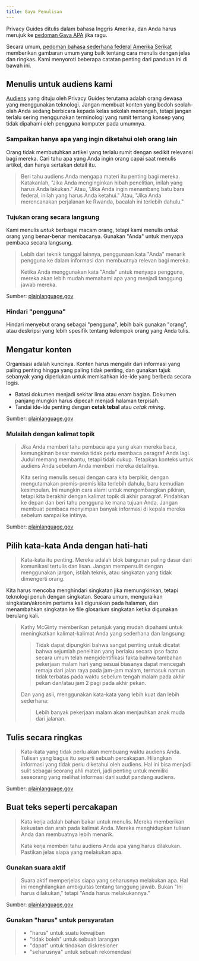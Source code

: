 ```yaml
---
title: Gaya Penulisan
---
```


Privacy Guides ditulis dalam bahasa Inggris Amerika, dan Anda harus merujuk ke [pedoman Gaya APA](https://apastyle.apa.org/style-grammar-guidelines/grammar) jika ragu.

Secara umum, [pedoman bahasa sederhana federal Amerika Serikat](https://www.plainlanguage.gov/guidelines/) memberikan gambaran umum yang baik tentang cara menulis dengan jelas dan ringkas. Kami menyoroti beberapa catatan penting dari panduan ini di bawah ini.

## Menulis untuk audiens kami

[Audiens](https://www.plainlanguage.gov/guidelines/audience/) yang dituju oleh Privacy Guides terutama adalah orang dewasa yang menggunakan teknologi. Jangan membuat konten yang bodoh seolah-olah Anda sedang berbicara kepada kelas sekolah menengah, tetapi jangan terlalu sering menggunakan terminologi yang rumit tentang konsep yang tidak dipahami oleh pengguna komputer pada umumnya.

### Sampaikan hanya apa yang ingin diketahui oleh orang lain

Orang tidak membutuhkan artikel yang terlalu rumit dengan sedikit relevansi bagi mereka. Cari tahu apa yang Anda ingin orang capai saat menulis artikel, dan hanya sertakan detail itu.

> Beri tahu audiens Anda mengapa materi itu penting bagi mereka. Katakanlah, "Jika Anda menginginkan hibah penelitian, inilah yang harus Anda lakukan." Atau, "Jika Anda ingin menambang batu bara federal, inilah yang harus Anda ketahui." Atau, "Jika Anda merencanakan perjalanan ke Rwanda, bacalah ini terlebih dahulu."

### Tujukan orang secara langsung

Kami menulis *untuk* berbagai macam orang, tetapi kami menulis *untuk* orang yang benar-benar membacanya. Gunakan "Anda" untuk menyapa pembaca secara langsung.

> Lebih dari teknik tunggal lainnya, penggunaan kata "Anda" menarik pengguna ke dalam informasi dan membuatnya relevan bagi mereka.
> 
> Ketika Anda menggunakan kata "Anda" untuk menyapa pengguna, mereka akan lebih mudah memahami apa yang menjadi tanggung jawab mereka.

Sumber: [plainlanguage.gov](https://www.plainlanguage.gov/guidelines/audience/address-the-user/)

### Hindari "pengguna"

Hindari menyebut orang sebagai "pengguna", lebih baik gunakan "orang", atau deskripsi yang lebih spesifik tentang kelompok orang yang Anda tulis.

## Mengatur konten

Organisasi adalah kuncinya. Konten harus mengalir dari informasi yang paling penting hingga yang paling tidak penting, dan gunakan tajuk sebanyak yang diperlukan untuk memisahkan ide-ide yang berbeda secara logis.

- Batasi dokumen menjadi sekitar lima atau enam bagian. Dokumen panjang mungkin harus dipecah menjadi halaman terpisah.
- Tandai ide-ide penting dengan **cetak tebal** atau *cetak miring*.

Sumber: [plainlanguage.gov](https://www.plainlanguage.gov/guidelines/design/)

### Mulailah dengan kalimat topik

> Jika Anda memberi tahu pembaca apa yang akan mereka baca, kemungkinan besar mereka tidak perlu membaca paragraf Anda lagi. Judul memang membantu, tetapi tidak cukup. Tetapkan konteks untuk audiens Anda sebelum Anda memberi mereka detailnya.
> 
> Kita sering menulis sesuai dengan cara kita berpikir, dengan mengutamakan premis-premis kita terlebih dahulu, baru kemudian kesimpulan. Ini mungkin cara alami untuk mengembangkan pikiran, tetapi kita berakhir dengan kalimat topik di akhir paragraf. Pindahkan ke depan dan beri tahu pengguna ke mana tujuan Anda. Jangan membuat pembaca menyimpan banyak informasi di kepala mereka sebelum sampai ke intinya.

Sumber: [plainlanguage.gov](https://www.plainlanguage.gov/guidelines/organize/have-a-topic-sentence/)

## Pilih kata-kata Anda dengan hati-hati

> Kata-kata itu penting. Mereka adalah blok bangunan paling dasar dari komunikasi tertulis dan lisan. Jangan mempersulit dengan menggunakan jargon, istilah teknis, atau singkatan yang tidak dimengerti orang.

Kita harus mencoba menghindari singkatan jika memungkinkan, tetapi teknologi penuh dengan singkatan. Secara umum, menguraikan singkatan/akronim pertama kali digunakan pada halaman, dan menambahkan singkatan ke file glosarium singkatan ketika digunakan berulang kali.

> Kathy McGinty memberikan petunjuk yang mudah dipahami untuk meningkatkan kalimat-kalimat Anda yang sederhana dan langsung:
> 
> > Tidak dapat dipungkiri bahwa sangat penting untuk dicatat bahwa sejumlah penelitian yang berlaku secara ipso facto secara umum telah mengidentifikasi fakta bahwa tambahan pekerjaan malam hari yang sesuai biasanya dapat mencegah remaja dari jalan raya pada jam-jam malam, termasuk namun tidak terbatas pada waktu sebelum tengah malam pada akhir pekan dan/atau jam 2 pagi pada akhir pekan.
> 
> Dan yang asli, menggunakan kata-kata yang lebih kuat dan lebih sederhana:
> 
> > Lebih banyak pekerjaan malam akan menjauhkan anak muda dari jalanan.

## Tulis secara ringkas

> Kata-kata yang tidak perlu akan membuang waktu audiens Anda. Tulisan yang bagus itu seperti sebuah percakapan. Hilangkan informasi yang tidak perlu diketahui oleh audiens. Hal ini bisa menjadi sulit sebagai seorang ahli materi, jadi penting untuk memiliki seseorang yang melihat informasi dari sudut pandang audiens.

Sumber: [plainlanguage.gov](https://www.plainlanguage.gov/guidelines/concise/)

## Buat teks seperti percakapan

> Kata kerja adalah bahan bakar untuk menulis. Mereka memberikan kekuatan dan arah pada kalimat Anda. Mereka menghidupkan tulisan Anda dan membuatnya lebih menarik.
> 
> Kata kerja memberi tahu audiens Anda apa yang harus dilakukan. Pastikan jelas siapa yang melakukan apa.

### Gunakan suara aktif

> Suara aktif memperjelas siapa yang seharusnya melakukan apa. Hal ini menghilangkan ambiguitas tentang tanggung jawab. Bukan "Ini harus dilakukan," tetapi "Anda harus melakukannya."

Sumber: [plainlanguage.gov](https://www.plainlanguage.gov/guidelines/conversational/use-active-voice/)

### Gunakan "harus" untuk persyaratan

> - "harus" untuk suatu kewajiban
> - "tidak boleh" untuk sebuah larangan
> - "dapat" untuk tindakan diskresioner
> - "seharusnya" untuk sebuah rekomendasi
